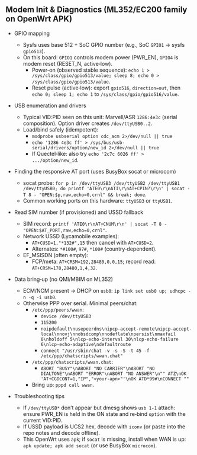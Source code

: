 ## Modem Init & Diagnostics (ML352/EC200 family on OpenWrt APK)

- GPIO mapping
  - Sysfs uses base 512 + SoC GPIO number (e.g., SoC `GPIO1` → sysfs `gpio513`).
  - On this board: `GPIO1` controls modem power (PWR_EN), `GPIO4` is modem reset (RESET_N, active‑low).
    - Power‑on (observed stable sequence): `echo 1 > /sys/class/gpio/gpio513/value; sleep 8; echo 0 > /sys/class/gpio/gpio513/value`.
    - Reset pulse (active‑low): export `gpio516`, `direction=out`, then `echo 0; sleep 1; echo 1` to `/sys/class/gpio/gpio516/value`.

- USB enumeration and drivers
  - Typical VID:PID seen on this unit: Marvell/ASR `1286:4e3c` (serial composition). Option driver creates `/dev/ttyUSB0..2`.
  - Load/bind safely (idempotent):
    - `modprobe usbserial option cdc_acm 2>/dev/null || true`
    - `echo '1286 4e3c ff' > /sys/bus/usb-serial/drivers/option/new_id 2>/dev/null || true`
    - If Quectel‑like: also try `echo '2c7c 6026 ff' > .../option/new_id`.

- Finding the responsive AT port (uses BusyBox socat or microcom)
  - socat probe: `for p in /dev/ttyUSB3 /dev/ttyUSB2 /dev/ttyUSB1 /dev/ttyUSB0; do printf 'ATE0\r\nATI\r\nAT+CPIN?\r\n' | socat -T 8 - "OPEN:$p,raw,echo=0,crnl" && break; done`.
  - Common working ports on this hardware: `ttyUSB3` or `ttyUSB1`.

- Read SIM number (if provisioned) and USSD fallback
  - SIM record: `printf 'ATE0\r\nAT+CNUM\r\n' | socat -T 8 - "OPEN:$AT_PORT,raw,echo=0,crnl"`.
  - Network USSD (Lycamobile examples):
    - `AT+CUSD=1,"*132#",15` then cancel with `AT+CUSD=2`.
    - Alternates: `*#100#`, `97#`, `*100#` (country‑dependent).
  - EF_MSISDN (often empty):
    - FCP/meta: `AT+CRSM=192,28480,0,0,15`; record read: `AT+CRSM=178,28480,1,4,32`.

- Data bring‑up (no QMI/MBIM on ML352)
  - ECM/NCM present → DHCP on `usb0`: `ip link set usb0 up; udhcpc -n -q -i usb0`.
  - Otherwise PPP over serial. Minimal peers/chat:
    - `/etc/ppp/peers/wwan`:
      - `device /dev/ttyUSB3`
      - `115200`
      - `noipdefault\nusepeerdns\nipcp-accept-remote\nipcp-accept-local\nnovj\nnobsdcomp\nnodeflate\npersist\nmaxfail 0\nholdoff 5\nlcp-echo-interval 30\nlcp-echo-failure 6\nlcp-echo-adaptive\ndefaultroute`
      - `connect "/usr/sbin/chat -v -s -S -t 45 -f /etc/ppp/chatscripts/wwan.chat"`
    - `/etc/ppp/chatscripts/wwan.chat`:
      - `ABORT "BUSY"\nABORT "NO CARRIER"\nABORT "NO DIALTONE"\nABORT "ERROR"\nABORT "NO ANSWER"\n"" ATZ\nOK 'AT+CGDCONT=1,"IP","<your-apn>"'\nOK ATD*99#\nCONNECT ""`
    - Bring up: `pppd call wwan`.

- Troubleshooting tips
  - If `/dev/ttyUSB*` don’t appear but dmesg shows `usb 1-1` attach: ensure PWR_EN is held in the ON state and re‑bind `option` with the current VID:PID.
  - If USSD payload is UCS2 hex, decode with `iconv` (or paste into the repo notes and decode offline).
  - This OpenWrt uses `apk`; if `socat` is missing, install when WAN is up: `apk update; apk add socat` (or use BusyBox `microcom`).

